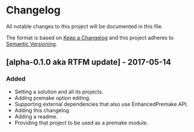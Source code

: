 # Changelog

All notable changes to this project will be documented in this file.

The format is based on [Keep a Changelog](https://keepachangelog.com/en/0.3.0/) and this project adheres to [Semantic Versioning](https://semver.org/spec/v2.0.0.html).

## [alpha-0.1.0 aka RTFM update] - 2017-05-14
### Added
- Setting a solution and all its projects.
- Adding premake option editing.
- Supporting external dependencies that also use EnhancedPremake API.
- Adding this changelog.
- Adding a readme.
- Providing that project to be used as a premake module.